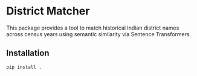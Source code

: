 # District Matcher

This package provides a tool to match historical Indian district names across census years using semantic similarity via Sentence Transformers.

## Installation

```bash
pip install .
